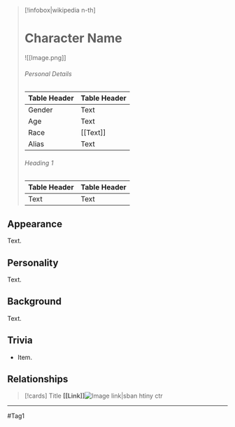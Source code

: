 
> [!infobox|wikipedia n-th]
> # Character Name
> ![[Image.png]] 
> ###### Personal Details
> | Table Header | Table Header | 
> | ---- | --- |
> | Gender | Text | 
> | Age | Text |
> | Race | [[Text]] |
> | Alias | Text |
> ###### Heading 1
> | Table Header | Table Header | 
> | ---- | --- |
> | Text | Text | 


## Appearance
Text.

## Personality
Text.

## Background
Text.

## Trivia
- Item.

## Relationships
> [!cards] Title
> **[[Link]]**![Image link|sban htiny ctr](https://images.unsplash.com/photo-1574375927938-d5a98e8ffe85?ixlib=rb-1.2.1&q=85&fm=jpg&crop=entropy&cs=srgb&w=1200)


---
#Tag1 